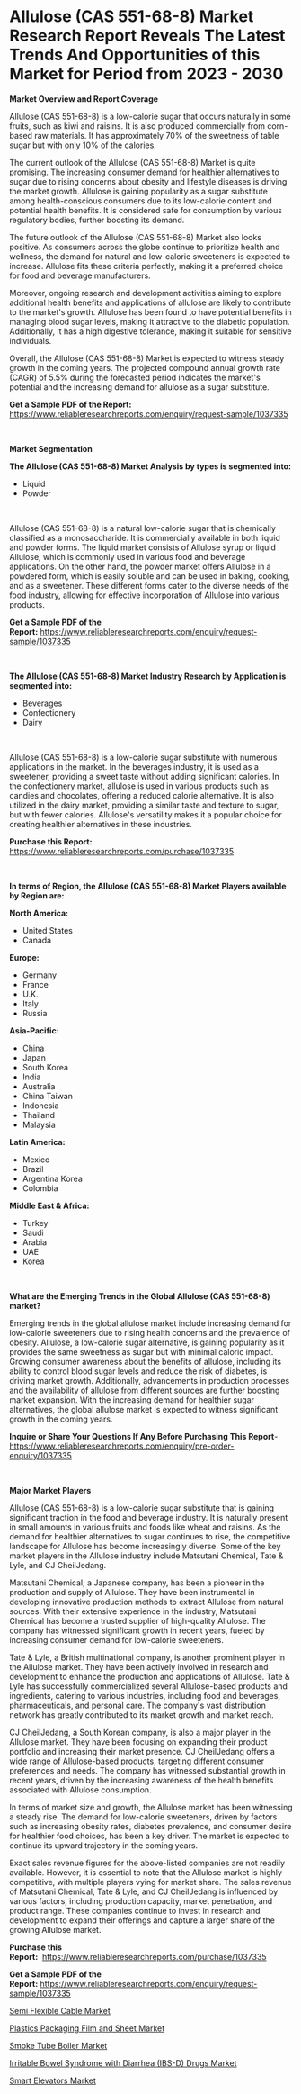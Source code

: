 <p><h1>Allulose (CAS 551-68-8) Market Research Report Reveals The Latest Trends And Opportunities of this Market for Period from 2023 - 2030</h1></p><p><strong>Market Overview and Report Coverage</strong></p>
<p><p>Allulose (CAS 551-68-8) is a low-calorie sugar that occurs naturally in some fruits, such as kiwi and raisins. It is also produced commercially from corn-based raw materials. It has approximately 70% of the sweetness of table sugar but with only 10% of the calories.</p><p>The current outlook of the Allulose (CAS 551-68-8) Market is quite promising. The increasing consumer demand for healthier alternatives to sugar due to rising concerns about obesity and lifestyle diseases is driving the market growth. Allulose is gaining popularity as a sugar substitute among health-conscious consumers due to its low-calorie content and potential health benefits. It is considered safe for consumption by various regulatory bodies, further boosting its demand.</p><p>The future outlook of the Allulose (CAS 551-68-8) Market also looks positive. As consumers across the globe continue to prioritize health and wellness, the demand for natural and low-calorie sweeteners is expected to increase. Allulose fits these criteria perfectly, making it a preferred choice for food and beverage manufacturers.</p><p>Moreover, ongoing research and development activities aiming to explore additional health benefits and applications of allulose are likely to contribute to the market's growth. Allulose has been found to have potential benefits in managing blood sugar levels, making it attractive to the diabetic population. Additionally, it has a high digestive tolerance, making it suitable for sensitive individuals.</p><p>Overall, the Allulose (CAS 551-68-8) Market is expected to witness steady growth in the coming years. The projected compound annual growth rate (CAGR) of 5.5% during the forecasted period indicates the market's potential and the increasing demand for allulose as a sugar substitute.</p></p>
<p><strong>Get a Sample PDF of the Report:</strong> <a href="https://www.reliableresearchreports.com/enquiry/request-sample/1037335">https://www.reliableresearchreports.com/enquiry/request-sample/1037335</a></p>
<p>&nbsp;</p>
<p><strong>Market Segmentation</strong></p>
<p><strong>The Allulose (CAS 551-68-8) Market Analysis by types is segmented into:</strong></p>
<p><ul><li>Liquid</li><li>Powder</li></ul></p>
<p>&nbsp;</p>
<p><p>Allulose (CAS 551-68-8) is a natural low-calorie sugar that is chemically classified as a monosaccharide. It is commercially available in both liquid and powder forms. The liquid market consists of Allulose syrup or liquid Allulose, which is commonly used in various food and beverage applications. On the other hand, the powder market offers Allulose in a powdered form, which is easily soluble and can be used in baking, cooking, and as a sweetener. These different forms cater to the diverse needs of the food industry, allowing for effective incorporation of Allulose into various products.</p></p>
<p><strong>Get a Sample PDF of the Report:</strong>&nbsp;<a href="https://www.reliableresearchreports.com/enquiry/request-sample/1037335">https://www.reliableresearchreports.com/enquiry/request-sample/1037335</a></p>
<p>&nbsp;</p>
<p><strong>The Allulose (CAS 551-68-8) Market Industry Research by Application is segmented into:</strong></p>
<p><ul><li>Beverages</li><li>Confectionery</li><li>Dairy</li></ul></p>
<p>&nbsp;</p>
<p><p>Allulose (CAS 551-68-8) is a low-calorie sugar substitute with numerous applications in the market. In the beverages industry, it is used as a sweetener, providing a sweet taste without adding significant calories. In the confectionery market, allulose is used in various products such as candies and chocolates, offering a reduced calorie alternative. It is also utilized in the dairy market, providing a similar taste and texture to sugar, but with fewer calories. Allulose's versatility makes it a popular choice for creating healthier alternatives in these industries.</p></p>
<p><strong>Purchase this Report:</strong>&nbsp; <a href="https://www.reliableresearchreports.com/purchase/1037335">https://www.reliableresearchreports.com/purchase/1037335</a></p>
<p>&nbsp;</p>
<p><strong>In terms of Region, the Allulose (CAS 551-68-8) Market Players available by Region are:</strong></p>
<p>
    <p> <strong> North America: </strong>
        <ul>
            <li>United States</li>
            <li>Canada</li>
        </ul>
        </p> 
    <p> <strong> Europe: </strong>
        <ul>
            <li>Germany</li>
            <li>France</li>
            <li>U.K.</li>
            <li>Italy</li>
            <li>Russia</li>
        </ul>
        </p> 
    <p> <strong> Asia-Pacific: </strong>
        <ul>
            <li>China</li>
            <li>Japan</li>
            <li>South Korea</li>
            <li>India</li>
            <li>Australia</li>
            <li>China Taiwan</li>
            <li>Indonesia</li>
            <li>Thailand</li>
            <li>Malaysia</li>
        </ul>
        </p> 
    <p> <strong> Latin America: </strong>
        <ul>
            <li>Mexico</li>
            <li>Brazil</li>
            <li>Argentina Korea</li>
            <li>Colombia</li>
        </ul>
        </p> 
    <p> <strong> Middle East & Africa: </strong>
        <ul>
            <li>Turkey</li>
            <li>Saudi</li>
            <li>Arabia</li>
            <li>UAE</li>
            <li>Korea</li>
        </ul>
    </p>
    </p>
<p>&nbsp;</p>
<p><strong>What are the Emerging Trends in the Global Allulose (CAS 551-68-8) market?</strong></p>
<p><p>Emerging trends in the global allulose market include increasing demand for low-calorie sweeteners due to rising health concerns and the prevalence of obesity. Allulose, a low-calorie sugar alternative, is gaining popularity as it provides the same sweetness as sugar but with minimal caloric impact. Growing consumer awareness about the benefits of allulose, including its ability to control blood sugar levels and reduce the risk of diabetes, is driving market growth. Additionally, advancements in production processes and the availability of allulose from different sources are further boosting market expansion. With the increasing demand for healthier sugar alternatives, the global allulose market is expected to witness significant growth in the coming years.</p></p>
<p><strong>Inquire or Share Your Questions If Any Before Purchasing This Report</strong>- <a href="https://www.reliableresearchreports.com/enquiry/pre-order-enquiry/1037335">https://www.reliableresearchreports.com/enquiry/pre-order-enquiry/1037335</a></p>
<p>&nbsp;</p>
<p><strong>Major Market Players</strong></p>
<p><p>Allulose (CAS 551-68-8) is a low-calorie sugar substitute that is gaining significant traction in the food and beverage industry. It is naturally present in small amounts in various fruits and foods like wheat and raisins. As the demand for healthier alternatives to sugar continues to rise, the competitive landscape for Allulose has become increasingly diverse. Some of the key market players in the Allulose industry include Matsutani Chemical, Tate & Lyle, and CJ CheilJedang.</p><p>Matsutani Chemical, a Japanese company, has been a pioneer in the production and supply of Allulose. They have been instrumental in developing innovative production methods to extract Allulose from natural sources. With their extensive experience in the industry, Matsutani Chemical has become a trusted supplier of high-quality Allulose. The company has witnessed significant growth in recent years, fueled by increasing consumer demand for low-calorie sweeteners.</p><p>Tate & Lyle, a British multinational company, is another prominent player in the Allulose market. They have been actively involved in research and development to enhance the production and applications of Allulose. Tate & Lyle has successfully commercialized several Allulose-based products and ingredients, catering to various industries, including food and beverages, pharmaceuticals, and personal care. The company's vast distribution network has greatly contributed to its market growth and market reach.</p><p>CJ CheilJedang, a South Korean company, is also a major player in the Allulose market. They have been focusing on expanding their product portfolio and increasing their market presence. CJ CheilJedang offers a wide range of Allulose-based products, targeting different consumer preferences and needs. The company has witnessed substantial growth in recent years, driven by the increasing awareness of the health benefits associated with Allulose consumption.</p><p>In terms of market size and growth, the Allulose market has been witnessing a steady rise. The demand for low-calorie sweeteners, driven by factors such as increasing obesity rates, diabetes prevalence, and consumer desire for healthier food choices, has been a key driver. The market is expected to continue its upward trajectory in the coming years.</p><p>Exact sales revenue figures for the above-listed companies are not readily available. However, it is essential to note that the Allulose market is highly competitive, with multiple players vying for market share. The sales revenue of Matsutani Chemical, Tate & Lyle, and CJ CheilJedang is influenced by various factors, including production capacity, market penetration, and product range. These companies continue to invest in research and development to expand their offerings and capture a larger share of the growing Allulose market.</p></p>
<p><strong>Purchase this Report:</strong>&nbsp;&nbsp;<a href="https://www.reliableresearchreports.com/purchase/1037335">https://www.reliableresearchreports.com/purchase/1037335</a></p>
<p></p>
<p><strong>Get a Sample PDF of the Report:</strong>&nbsp;<a href="https://www.reliableresearchreports.com/enquiry/request-sample/1037335">https://www.reliableresearchreports.com/enquiry/request-sample/1037335</a></p>
<p><p><a href="https://github.com/mabutironaldo/Market-Research-Report-List-1/blob/main/semi-flexible-cable-market.md">Semi Flexible Cable Market</a></p><p><a href="https://github.com/lbird53714/Market-Research-Report-List-1/blob/main/plastics-packaging-film-and-sheet-market.md">Plastics Packaging Film and Sheet Market</a></p><p><a href="https://medium.com/@paulmcglynn6456/smoke-tube-boiler-market-size-growth-forecast-2023-2030-f9a01907d470">Smoke Tube Boiler Market</a></p><p><a href="https://www.reportprime.com/irritable-bowel-syndrome-with-diarrhea-ibs-d-drugs-r11536">Irritable Bowel Syndrome with Diarrhea (IBS-D) Drugs Market</a></p><p><a href="https://medium.com/@bethelokon998/smart-elevators-market-size-growth-forecast-2023-2030-8e90f36678fe">Smart Elevators Market</a></p></p>
